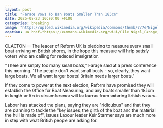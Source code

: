 ```yaml
---
layout: post
title: "Farage Vows To Ban Boats Smaller Than 185cm" 
date: 2025-08-23 10:20:00 +0100
categories: breaking
image: "https://upload.wikimedia.org/wikipedia/commons/thumb/7/7e/Nigel_Farage_%2833149372715%29.jpg/1000px-Nigel_Farage_%2833149372715%29.jpg?20170228014354"
caption: <a href="https://commons.wikimedia.org/wiki/File:Nigel_Farage_(33149372715).jpg">Gage Skidmore from Peoria, AZ, United States of America</a>, <a href="https://creativecommons.org/licenses/by-sa/2.0">CC BY-SA 2.0</a>, via Wikimedia CommonsA 3.0</a>, via Wikimedia Commons
---
```

CLACTON — The leader of Reform UK is pledging to measure every small boat arriving on British shores, in the hope this measure will help satisfy voters who are calling for reduced immigration. 

"There are simply too many small boats," Farage said at a press conference this morning. "The people don't want small boats - so, clearly, they want large boats. We all want larger boats! Britain needs larger boats."

If they come to power at the next election, Reform have promised they will establish the Office for Boat Measuring, and any boats smaller than 185cm in length or 5m in circumference will be barred from entering British waters. 

Labour has attacked the plans, saying they are "ridiculous" and that they are planning to tackle the "key issues, the girth of the boat and the material the hull is made of", issues Labour leader Keir Starmer says are much more in step with what British people are asking for. 
